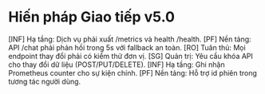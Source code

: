 # Hiến pháp Giao tiếp v5.0

[INF] Hạ tầng: Dịch vụ phải xuất /metrics và health /health.
[PF] Nền tảng: API /chat phải phản hồi trong 5s với fallback an toàn.
[RO] Tuân thủ: Mọi endpoint thay đổi phải có kiểm thử đơn vị.
[SG] Quản trị: Yêu cầu khóa API cho thay đổi dữ liệu (POST/PUT/DELETE).
[INF] Hạ tầng: Ghi nhận Prometheus counter cho sự kiện chính.
[PF] Nền tảng: Hỗ trợ id phiên trong tương tác người dùng.

